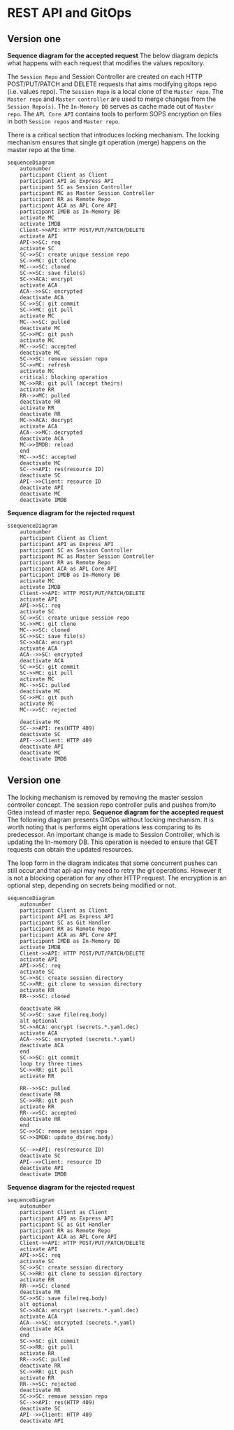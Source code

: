 # REST API and GitOps

## Version one

**Sequence diagram for the accepted request**
The below diagram depicts what happens with each request that modifies the values repository.

The `Session Repo` and Session Controller are created on each HTTP POST/PUT/PATCH and DELETE requests that aims modifying gitops repo (i.e. values repo). The `Session Repo` is a local clone of the `Master repo`. The `Master repo` and `Master controller` are used to merge changes from the `Session Repo(s)`. The `In-Memory DB` serves as cache made out of `Master repo`. The `APL Core API` contains tools to perform SOPS encryption on files in both `Session repos` and `Master repo`.

There is a critical section that introduces locking mechanism. The locking mechanism ensures that single git operation (merge) happens on the master repo at the time.

```mermaid
sequenceDiagram
    autonumber
    participant Client as Client
    participant API as Express API
    participant SC as Session Controller
    participant MC as Master Session Controller
    participant RR as Remote Repo
    participant ACA as APL Core API
    participant IMDB as In-Memory DB
    activate MC
    activate IMDB
    Client->>API: HTTP POST/PUT/PATCH/DELETE
    activate API
    API->>SC: req
    activate SC
    SC->>SC: create unique session repo
    SC->>MC: git clone
    MC-->>SC: cloned
    SC->>SC: save file(s)
    SC->>ACA: encrypt
    activate ACA
    ACA-->>SC: encrypted
    deactivate ACA
    SC->>SC: git commit
    SC->>MC: git pull
    activate MC
    MC-->>SC: pulled
    deactivate MC
    SC->>MC: git push
    activate MC
    MC-->>SC: accepted
    deactivate MC
    SC->>SC: remove session repo
    SC->>MC: refresh
    activate MC
    critical: blocking operation
    MC->>RR: git pull (accept theirs)
    activate RR
    RR-->>MC: pulled
    deactivate RR
    activate RR
    deactivate RR
    MC->>ACA: decrypt
    activate ACA
    ACA-->>MC: decrypted
    deactivate ACA
    MC->>IMDB: reload
    end
    MC-->>SC: accepted
    deactivate MC
    SC-->>API: res(resource ID)
    deactivate SC
    API-->>Client: resource ID
    deactivate API
    deactivate MC
    deactivate IMDB
```

**Sequence diagram for the rejected request**

```mermaid
ssequenceDiagram
    autonumber
    participant Client as Client
    participant API as Express API
    participant SC as Session Controller
    participant MC as Master Session Controller
    participant RR as Remote Repo
    participant ACA as APL Core API
    participant IMDB as In-Memory DB
    activate MC
    activate IMDB
    Client->>API: HTTP POST/PUT/PATCH/DELETE
    activate API
    API->>SC: req
    activate SC
    SC->>SC: create unique session repo
    SC->>MC: git clone
    MC-->>SC: cloned
    SC->>SC: save file(s)
    SC->>ACA: encrypt
    activate ACA
    ACA-->>SC: encrypted
    deactivate ACA
    SC->>SC: git commit
    SC->>MC: git pull
    activate MC
    MC-->>SC: pulled
    deactivate MC
    SC->>MC: git push
    activate MC
    MC-->>SC: rejected

    deactivate MC
    SC-->>API: res(HTTP 409)
    deactivate SC
    API-->>Client: HTTP 409
    deactivate API
    deactivate MC
    deactivate IMDB
```

## Version one

The locking mechanism is removed by removing the master session controller concept. The session repo controller pulls and pushes from/to Gitea instead of master repo.
**Sequence diagram for the accepted request**
The following diagram presents GitOps without locking mechanism. It is worth noting that is performs eight operations less comparing to its predecessor.
An important change is made to Session Controller, which is updating the In-memory DB. This operation is needed to ensure that GET requests can obtain the updated resources.

The loop form in the diagram indicates that some concurrent pushes can still occur,and that apl-api may need to retry the git operations. However it is not a blocking operation for any other HTTP request.
The encryption is an optional step, depending on secrets being modified or not.

```mermaid
sequenceDiagram
    autonumber
    participant Client as Client
    participant API as Express API
    participant SC as Git Handler
    participant RR as Remote Repo
    participant ACA as APL Core API
    participant IMDB as In-Memory DB
    activate IMDB
    Client->>API: HTTP POST/PUT/PATCH/DELETE
    activate API
    API->>SC: req
    activate SC
    SC->>SC: create session directory
    SC->>RR: git clone to session directory
    activate RR
    RR-->>SC: cloned

    deactivate RR
    SC->>SC: save file(req.body)
    alt optional
    SC->>ACA: encrypt (secrets.*.yaml.dec)
    activate ACA
    ACA-->>SC: encrypted (secrets.*.yaml)
    deactivate ACA
    end
    SC->>SC: git commit
    loop try three times
    SC->>RR: git pull
    activate RR

    RR-->>SC: pulled
    deactivate RR
    SC->>RR: git push
    activate RR
    RR-->>SC: accepted
    deactivate RR
    end
    SC->>SC: remove session repo
    SC->>IMDB: update_db(req.body)

    SC-->>API: res(resource ID)
    deactivate SC
    API-->>Client: resource ID
    deactivate API
    deactivate IMDB
```

**Sequence diagram for the rejected request**

```mermaid
sequenceDiagram
    autonumber
    participant Client as Client
    participant API as Express API
    participant SC as Git Handler
    participant RR as Remote Repo
    participant ACA as APL Core API
    Client->>API: HTTP POST/PUT/PATCH/DELETE
    activate API
    API->>SC: req
    activate SC
    SC->>SC: create session directory
    SC->>RR: git clone to session directory
    activate RR
    RR-->>SC: cloned
    deactivate RR
    SC->>SC: save file(req.body)
    alt optional
    SC->>ACA: encrypt (secrets.*.yaml.dec)
    activate ACA
    ACA-->>SC: encrypted (secrets.*.yaml)
    deactivate ACA
    end
    SC->>SC: git commit
    SC->>RR: git pull
    activate RR
    RR-->>SC: pulled
    deactivate RR
    SC->>RR: git push
    activate RR
    RR-->>SC: rejected
    deactivate RR
    SC->>SC: remove session repo
    SC-->>API: res(HTTP 409)
    deactivate SC
    API-->>Client: HTTP 409
    deactivate API
```
